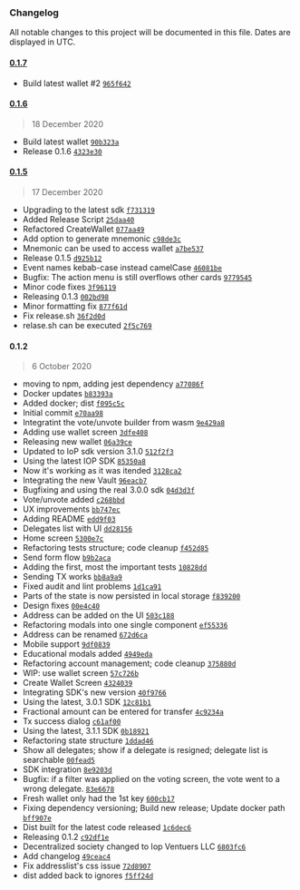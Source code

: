 ### Changelog

All notable changes to this project will be documented in this file. Dates are displayed in UTC.

#### [0.1.7](https://github.com/Internet-of-People/morpheus-webwallet/0.1.6..0.1.7)

- Build latest wallet #2 [`965f642`](https://github.com/Internet-of-People/morpheus-webwallet/commit/965f642da4a3abb14fe8a7a15fc22ee787403d0b)

#### [0.1.6](https://github.com/Internet-of-People/morpheus-webwallet/0.1.5..0.1.6)

> 18 December 2020

- Build latest wallet [`90b323a`](https://github.com/Internet-of-People/morpheus-webwallet/commit/90b323a3a068c529e3eaa6fe89430c0a6b690993)
- Release 0.1.6 [`4323e30`](https://github.com/Internet-of-People/morpheus-webwallet/commit/4323e30fab6c71ab5d58802216f00b92b5728918)

#### [0.1.5](https://github.com/Internet-of-People/morpheus-webwallet/0.1.2..0.1.5)

> 17 December 2020

- Upgrading to the latest sdk [`f731319`](https://github.com/Internet-of-People/morpheus-webwallet/commit/f7313197b354273e8c754d205cb076a40e72cb9b)
- Added Release Script [`25daa40`](https://github.com/Internet-of-People/morpheus-webwallet/commit/25daa40aecfeff8e514dd729662a56f5b6dec68f)
- Refactored CreateWallet [`077aa49`](https://github.com/Internet-of-People/morpheus-webwallet/commit/077aa495252b9af8ef0ae04562537aaaaa980d16)
- Add option to generate mnemonic [`c98de3c`](https://github.com/Internet-of-People/morpheus-webwallet/commit/c98de3cd2c26e72b52d29b52c042864b2e682826)
- Mnemonic can be used to access wallet [`a7be537`](https://github.com/Internet-of-People/morpheus-webwallet/commit/a7be5373b8101a4eb6a5bdce04fc80f0b0d3255e)
- Release 0.1.5 [`d925b12`](https://github.com/Internet-of-People/morpheus-webwallet/commit/d925b126190cc33155dc61ffc38d2fa03e39fb6f)
- Event names kebab-case instead camelCase [`46081be`](https://github.com/Internet-of-People/morpheus-webwallet/commit/46081bed68063a5a6ffbf601eced2a9ff385b2ec)
- Bugfix: The action menu is still overflows other cards [`9779545`](https://github.com/Internet-of-People/morpheus-webwallet/commit/9779545b82285763c52cd86cb31579fc00274050)
- Minor code fixes [`3f96119`](https://github.com/Internet-of-People/morpheus-webwallet/commit/3f96119ddda639bd7199e8aab711df2d132559db)
- Releasing 0.1.3 [`002bd98`](https://github.com/Internet-of-People/morpheus-webwallet/commit/002bd9842670dbc87cb5b12bac4ebae511751773)
- Minor formatting fix [`877f61d`](https://github.com/Internet-of-People/morpheus-webwallet/commit/877f61d1f14bb0a35ddfe77d2b9bfd59f248ed02)
- Fix release.sh [`36f2d0d`](https://github.com/Internet-of-People/morpheus-webwallet/commit/36f2d0d196fbba2a0a44df0256e877d3a226c5df)
- relase.sh can be executed [`2f5c769`](https://github.com/Internet-of-People/morpheus-webwallet/commit/2f5c76956fd0852b5d77e90cec21f340fd651b68)

#### 0.1.2

> 6 October 2020

- moving to npm, adding jest dependency [`a77086f`](https://github.com/Internet-of-People/morpheus-webwallet/commit/a77086f2161d048f32b3687b8aec8aef64918340)
- Docker updates [`b83393a`](https://github.com/Internet-of-People/morpheus-webwallet/commit/b83393ab1e9f7406bcac50d4bba7acbc6eae77d3)
- Added docker; dist [`f095c5c`](https://github.com/Internet-of-People/morpheus-webwallet/commit/f095c5c9117ee9f262fb54ba8ad54d9083c1e3a7)
- Initial commit [`e70aa98`](https://github.com/Internet-of-People/morpheus-webwallet/commit/e70aa98d555961958c7fdb6c704d84f9e231cb9b)
- Integratint the vote/unvote builder from wasm [`9e429a8`](https://github.com/Internet-of-People/morpheus-webwallet/commit/9e429a8edab5947a8ef7afa1b5e66789f960631d)
- Adding use wallet screen [`3dfe408`](https://github.com/Internet-of-People/morpheus-webwallet/commit/3dfe4082d5b7ff20d59ef2d06f1a41d15a80ab48)
- Releasing new wallet [`06a39ce`](https://github.com/Internet-of-People/morpheus-webwallet/commit/06a39ceeba7c01949d432230a877506c06867c38)
- Updated to IoP sdk version 3.1.0 [`512f2f3`](https://github.com/Internet-of-People/morpheus-webwallet/commit/512f2f353e6bdb86de2c1c560cb358d074be653c)
- Using the latest IOP SDK [`85350a8`](https://github.com/Internet-of-People/morpheus-webwallet/commit/85350a8a97f83e37ea4ec63b76337c7c7d1f30bc)
- Now it's working as it was itended [`3128ca2`](https://github.com/Internet-of-People/morpheus-webwallet/commit/3128ca23eb5b7f8d61dccd8e1ce57159e6442b32)
- Integrating the new Vault [`96eacb7`](https://github.com/Internet-of-People/morpheus-webwallet/commit/96eacb733673b6b794107f2ad53e3f965af48968)
- Bugfixing and using the real 3.0.0 sdk [`04d3d3f`](https://github.com/Internet-of-People/morpheus-webwallet/commit/04d3d3fb7b2ae1ca1707c6792f69ace2d3c74cbd)
- Vote/unvote added [`c268bbd`](https://github.com/Internet-of-People/morpheus-webwallet/commit/c268bbd21aa7f8f643dccfd43bfd0a67023ecf3f)
- UX improvements [`bb747ec`](https://github.com/Internet-of-People/morpheus-webwallet/commit/bb747ec4ed7d6bfb7cd172ffb4488be7cfeb3872)
- Adding README [`edd9f03`](https://github.com/Internet-of-People/morpheus-webwallet/commit/edd9f03921de8b0c7247789478b7b206a0407e4a)
- Delegates list with UI [`dd28156`](https://github.com/Internet-of-People/morpheus-webwallet/commit/dd2815655e8ae9ff09d21260aa227d78f86f4e02)
- Home screen [`5300e7c`](https://github.com/Internet-of-People/morpheus-webwallet/commit/5300e7cf5e762b53e799c57100c0c20bb9084d38)
- Refactoring tests structure; code cleanup [`f452d85`](https://github.com/Internet-of-People/morpheus-webwallet/commit/f452d85316194fadf89ac2aac3b9fd822786cde6)
- Send form flow [`b9b2aca`](https://github.com/Internet-of-People/morpheus-webwallet/commit/b9b2aca12a0ef22193b9be8c250c1e58e08a3243)
- Adding the first, most the important tests [`10828dd`](https://github.com/Internet-of-People/morpheus-webwallet/commit/10828dd7aad8474fe73c90f133dedc0a259c0808)
- Sending TX works [`bb8a9a9`](https://github.com/Internet-of-People/morpheus-webwallet/commit/bb8a9a980745476e60478bd9fac57fa04ec3a9b5)
- Fixed audit and lint problems [`1d1ca91`](https://github.com/Internet-of-People/morpheus-webwallet/commit/1d1ca91ee66b3bc019ac1f4046c42ca5512d84ec)
- Parts of the state is now persisted in local storage [`f839200`](https://github.com/Internet-of-People/morpheus-webwallet/commit/f839200071d2294ff87326d752e0057256e188c1)
- Design fixes [`00e4c40`](https://github.com/Internet-of-People/morpheus-webwallet/commit/00e4c40d6a0e0dbf8e772b1c658180192553e9e8)
- Address can be added on the UI [`503c188`](https://github.com/Internet-of-People/morpheus-webwallet/commit/503c188234bf8815ff18d3c5e54963e4a68e0538)
- Refactoring modals into one single component [`ef55336`](https://github.com/Internet-of-People/morpheus-webwallet/commit/ef55336ad2e2ad1495ac133a74164343bed5a9cf)
- Address can be renamed [`672d6ca`](https://github.com/Internet-of-People/morpheus-webwallet/commit/672d6cadc4d2c7186aaecc6b4ea8ca5d7b2db790)
- Mobile support [`9df0839`](https://github.com/Internet-of-People/morpheus-webwallet/commit/9df0839907b192cb92c27b2ed6daa1b94d56a639)
- Educational modals added [`4949eda`](https://github.com/Internet-of-People/morpheus-webwallet/commit/4949eda0650ab5a921e05dcf1a8c11742dad566f)
- Refactoring account management; code cleanup [`375880d`](https://github.com/Internet-of-People/morpheus-webwallet/commit/375880ddb8b65664cd3bd3081e5b09230db672b9)
- WIP: use wallet screen [`57c726b`](https://github.com/Internet-of-People/morpheus-webwallet/commit/57c726b2c62fc3ec23b61e0717ed059c6d961552)
- Create Wallet Screen [`4324039`](https://github.com/Internet-of-People/morpheus-webwallet/commit/43240390aab84c7ed2fd239eb0ceccb9c0a51ec9)
- Integrating SDK's new version [`40f9766`](https://github.com/Internet-of-People/morpheus-webwallet/commit/40f9766b55c68aead0f8de862a47a7e705d27364)
- Using the latest, 3.0.1 SDK [`12c81b1`](https://github.com/Internet-of-People/morpheus-webwallet/commit/12c81b1618246a4af7d70eb0a9afc94c7996d0d2)
- Fractional amount can be entered for transfer [`4c9234a`](https://github.com/Internet-of-People/morpheus-webwallet/commit/4c9234a8943cf1bb1d8a81935b0654d8eb6a1174)
- Tx success dialog [`c61af00`](https://github.com/Internet-of-People/morpheus-webwallet/commit/c61af00b7b57284423d5d3607e2491ea5d0e91c4)
- Using the latest, 3.1.1 SDK [`0b18921`](https://github.com/Internet-of-People/morpheus-webwallet/commit/0b18921132131f2ba4a48c655d90531d90bec0aa)
- Refactoring state structure [`1ddad46`](https://github.com/Internet-of-People/morpheus-webwallet/commit/1ddad46311f2360791ac7ce0053ff2e5a559193e)
- Show all delegates; show if a delegate is resigned; delegate list is searchable [`00fead5`](https://github.com/Internet-of-People/morpheus-webwallet/commit/00fead5a67d83fa1a05446467e91eef9f716a55a)
- SDK integration [`8e9203d`](https://github.com/Internet-of-People/morpheus-webwallet/commit/8e9203d8be0a9990ce776e134d2f22729d35a976)
- Bugfix: if a filter was applied on the voting screen, the vote went to a wrong delegate. [`83e6678`](https://github.com/Internet-of-People/morpheus-webwallet/commit/83e66780d8d66736eff0ef41b811e2d15e880c1e)
- Fresh wallet only had the 1st key [`600cb17`](https://github.com/Internet-of-People/morpheus-webwallet/commit/600cb17bf3b5491e7d3b8fa008b21a39528e7151)
- Fixing dependency versioning; Build new release; Update docker path [`bff907e`](https://github.com/Internet-of-People/morpheus-webwallet/commit/bff907edd92ed6be44958fda66881e260639a33a)
- Dist built for the latest code released [`1c6dec6`](https://github.com/Internet-of-People/morpheus-webwallet/commit/1c6dec63701a81c50105a29cb621c24f9ac03633)
- Releasing 0.1.2 [`c92df1e`](https://github.com/Internet-of-People/morpheus-webwallet/commit/c92df1ec95d97102a1307f708ea9a49b67323cf0)
- Decentralized society changed to Iop Ventuers LLC [`6803fc6`](https://github.com/Internet-of-People/morpheus-webwallet/commit/6803fc6edd3eda160a005c43308afe528da36056)
- Add changelog [`49ceac4`](https://github.com/Internet-of-People/morpheus-webwallet/commit/49ceac4a5d10170310cd8d395bb1fe990df042a6)
- Fix addresslist's css issue [`72d8907`](https://github.com/Internet-of-People/morpheus-webwallet/commit/72d8907c9a70fa6d29f93d07aa7a2df3343b4ff9)
- dist added back to ignores [`f5ff24d`](https://github.com/Internet-of-People/morpheus-webwallet/commit/f5ff24d6b2a010b050ce1126bffd2acbb7f11d0d)
